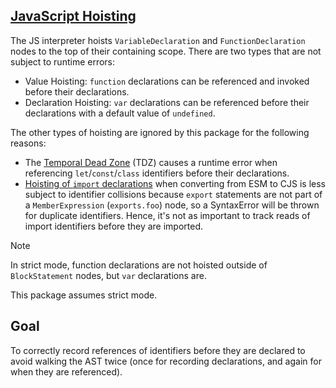 ## [JavaScript Hoisting](https://developer.mozilla.org/en-US/docs/Glossary/Hoisting)

The JS interpreter hoists `VariableDeclaration` and `FunctionDeclaration` nodes to the top of their containing scope. There are two types that are not subject to runtime errors:

- Value Hoisting: `function` declarations can be referenced and invoked before their declarations.
- Declaration Hoisting: `var` declarations can be referenced before their declarations with a default value of `undefined`.

The other types of hoisting are ignored by this package for the following reasons:

- The [Temporal Dead Zone](https://developer.mozilla.org/en-US/docs/Web/JavaScript/Reference/Statements/let#temporal_dead_zone_tdz) (TDZ) causes a runtime error when referencing `let`/`const`/`class` identifiers before their declarations.
- [Hoisting of `import` declarations](https://developer.mozilla.org/en-US/docs/Web/JavaScript/Guide/Modules#import_declarations_are_hoisted) when converting from ESM to CJS is less subject to identifier collisions because `export` statements are not part of a `MemberExpression` (`exports.foo`) node, so a SyntaxError will be thrown for duplicate identifiers. Hence, it's not as important to track reads of import identifiers before they are imported.

> [!NOTE]  
> In strict mode, function declarations are not hoisted outside of `BlockStatement` nodes, but `var` declarations are.
>
> This package assumes strict mode.

## Goal

To correctly record references of identifiers before they are declared to avoid walking the AST twice (once for recording declarations, and again for when they are referenced).
